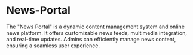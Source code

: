 # News-Portal
The "News Portal" is a dynamic content management system and online news platform. It offers customizable news feeds, multimedia integration, and real-time updates. Admins can efficiently manage news content, ensuring a seamless user experience.
